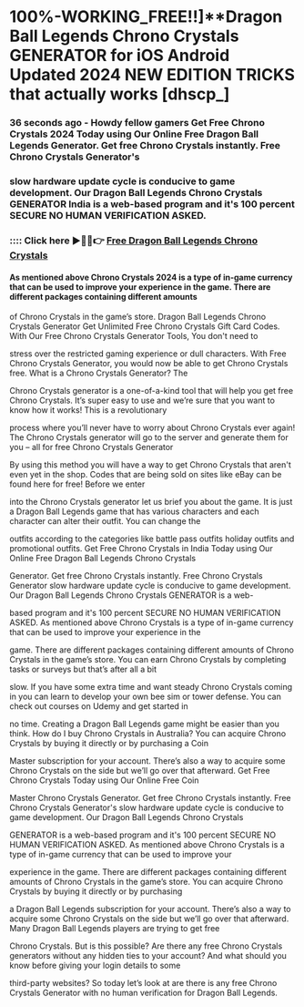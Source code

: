 # 100%-WORKING_FREE!!]**Dragon Ball Legends Chrono Crystals GENERATOR for iOS Android Updated 2024 NEW EDITION TRICKS that actually works [dhscp_]

### 36 seconds ago - Howdy fellow gamers Get Free Chrono Crystals 2024 Today using Our Online Free Dragon Ball Legends Generator. Get free Chrono Crystals instantly. Free Chrono Crystals Generator's 

### slow hardware update cycle is conducive to game development. Our Dragon Ball Legends Chrono Crystals GENERATOR India is a web-based program and it's 100 percent SECURE NO HUMAN VERIFICATION ASKED.



### :::: Click here ►🔴✅👉 <a href="https://lookerstudio.google.com/s/p2V9U98QcRE">Free Dragon Ball Legends Chrono Crystals</a>



#### As mentioned above Chrono Crystals 2024 is a type of in-game currency that can be used to improve your experience in the game. There are different packages containing different amounts 

of Chrono Crystals in the game’s store. Dragon Ball Legends Chrono Crystals Generator Get Unlimited Free Chrono Crystals Gift Card Codes. With Our Free Chrono Crystals Generator Tools, You don't need to 

stress over the restricted gaming experience or dull characters. With Free Chrono Crystals Generator, you would now be able to get Chrono Crystals free. What is a Chrono Crystals Generator? The 

Chrono Crystals generator is a one-of-a-kind tool that will help you get free Chrono Crystals. It’s super easy to use and we’re sure that you want to know how it works! This is a revolutionary 

process where you’ll never have to worry about Chrono Crystals ever again! The Chrono Crystals generator will go to the server and generate them for you – all for free Chrono Crystals Generator 

By using this method you will have a way to get Chrono Crystals that aren't even yet in the shop. Codes that are being sold on sites like eBay can be found here for free! Before we enter 

into the Chrono Crystals generator let us brief you about the game. It is just a Dragon Ball Legends game that has various characters and each character can alter their outfit. You can change the 

outfits according to the categories like battle pass outfits holiday outfits and promotional outfits. Get Free Chrono Crystals in India Today using Our Online Free Dragon Ball Legends Chrono Crystals 

Generator. Get free Chrono Crystals instantly. Free Chrono Crystals Generator slow hardware update cycle is conducive to game development. Our Dragon Ball Legends Chrono Crystals GENERATOR is a web-

based program and it's 100 percent SECURE NO HUMAN VERIFICATION ASKED. As mentioned above Chrono Crystals is a type of in-game currency that can be used to improve your experience in the 

game. There are different packages containing different amounts of Chrono Crystals in the game’s store. You can earn Chrono Crystals by completing tasks or surveys but that’s after all a bit 

slow. If you have some extra time and want steady Chrono Crystals coming in you can learn to develop your own bee sim or tower defense. You can check out courses on Udemy and get started in 

no time. Creating a Dragon Ball Legends game might be easier than you think. How do I buy Chrono Crystals in Australia? You can acquire Chrono Crystals by buying it directly or by purchasing a Coin 

Master subscription for your account. There’s also a way to acquire some Chrono Crystals on the side but we’ll go over that afterward. Get Free Chrono Crystals Today using Our Online Free Coin 

Master Chrono Crystals Generator. Get free Chrono Crystals instantly. Free Chrono Crystals Generator's slow hardware update cycle is conducive to game development. Our Dragon Ball Legends Chrono Crystals 

GENERATOR is a web-based program and it's 100 percent SECURE NO HUMAN VERIFICATION ASKED. As mentioned above Chrono Crystals is a type of in-game currency that can be used to improve your 

experience in the game. There are different packages containing different amounts of Chrono Crystals in the game’s store. You can acquire Chrono Crystals by buying it directly or by purchasing 

a Dragon Ball Legends subscription for your account. There’s also a way to acquire some Chrono Crystals on the side but we’ll go over that afterward. Many Dragon Ball Legends players are trying to get free 

Chrono Crystals. But is this possible? Are there any free Chrono Crystals generators without any hidden ties to your account? And what should you know before giving your login details to some 

third-party websites? So today let’s look at are there is any free Chrono Crystals Generator with no human verification for Dragon Ball Legends.


